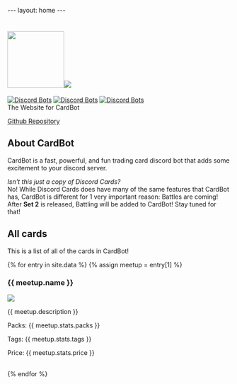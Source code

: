 \---
layout: home
\---
# <img src="https://card-bot.github.io/assets/image.png" height="128" width="128"><img src="https://card-bot.github.io/assets/logo.png">
[![Discord Bots](https://discordbots.org/api/widget/status/372166132301561866.svg?noavatar=true)](https://discordbots.org/bot/372166132301561866) [![Discord Bots](https://discordbots.org/api/widget/lib/372166132301561866.svg?noavatar=true)](https://discordbots.org/bot/372166132301561866) [![Discord Bots](https://discordbots.org/api/widget/owner/372166132301561866.svg?noavatar=true)](https://discordbots.org/bot/372166132301561866)<br>
The Website for CardBot

<a href="https://github.com/ZippyMagician/CardBot">Github Repository</a>

## About CardBot
CardBot is a fast, powerful, and fun trading card discord bot that adds some excitement to your discord server.

_Isn't this just a copy of Discord Cards?_<br>
No! While Discord Cards does have many of the same features that CardBot has, CardBot is different for 1 very important reason:
Battles are coming! After **Set 2** is released, Battling will be added to CardBot! Stay tuned for that!

## All cards
This is a list of all of the cards in CardBot!

{% for entry in site.data %}
  {% assign meetup = entry[1] %}
  <h3>{{ meetup.name }}</h3>
  <img src={{ meetup.link }}></img>
  <p>{{ meetup.description }}</p>
  <p>Packs: {{ meetup.stats.packs }}</p>
  <p>Tags: {{ meetup.stats.tags }}</p>
  <p>Price: {{ meetup.stats.price }}</p>
  <br />
{% endfor %}

